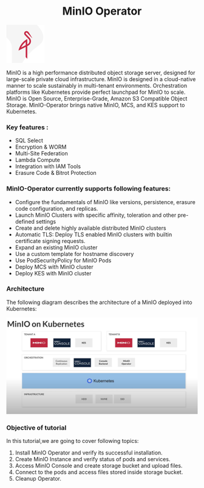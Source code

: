 <h1 align="center">MinIO Operator</h1>

![Logo](_images/logo.png)

MinIO is a high performance distributed object storage server, designed for large-scale private cloud infrastructure. MinIO is designed in a cloud-native manner to scale sustainably in multi-tenant environments. Orchestration platforms like Kubernetes provide perfect launchpad for MinIO to scale. MinIO is Open Source, Enterprise-Grade, Amazon S3 Compatible Object Storage. 
MinIO-Operator brings native MinIO, MCS, and KES support to Kubernetes. 

### Key features :

- SQL Select
- Encryption & WORM
- Multi-Site Federation
- Lambda Compute
- Integration with IAM Tools
- Erasure Code & Bitrot Protection



### MinIO-Operator currently supports following features:

- Configure the fundamentals of MinIO like versions, persistence, erasure code configuration, and replicas.
- Launch MinIO Clusters with specific affinity, toleration and other pre-defined settings
- Create and delete highly available distributed MinIO clusters
- Automatic TLS: Deploy TLS enabled MinIO clusters with builtin certificate signing requests.
- Expand an existing MinIO cluster	
- Use a custom template for hostname discovery	
- Use PodSecurityPolicy for MinIO Pods	
- Deploy MCS with MinIO cluster	
- Deploy KES with MinIO cluster


### Architecture
The following diagram describes the architecture of a MinIO deployed into Kubernetes:

![](_images/minio-on-kubernetes.PNG)


### Objective of tutorial

In this tutorial,we are going to cover following topics:

1. Install MinIO Operator and verify its successful installation.
2. Create MinIO Instance and verify status of pods and services.
3. Access MinIO Console and create storage bucket and upload files.
4. Connect to the pods and access files stored inside storage bucket.
5. Cleanup Operator.







